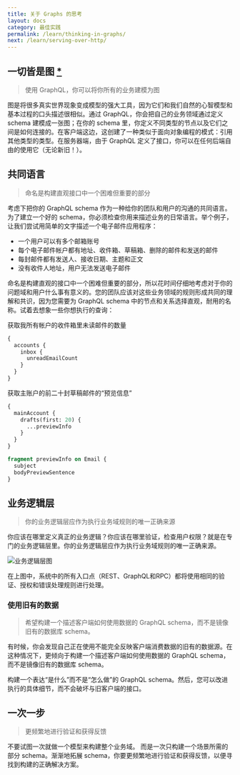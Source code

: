 ```yaml
---
title: 关于 Graphs 的思考
layout: docs
category: 最佳实践
permalink: /learn/thinking-in-graphs/
next: /learn/serving-over-http/
---
```


## 一切皆是图 [\*](https://en.wikipedia.org/wiki/Turtles_all_the_way_down)
> 使用 GraphQL，你可以将你所有的业务建模为图

图是将很多真实世界现象变成模型的强大工具，因为它们和我们自然的心智模型和基本过程的口头描述很相似。通过 GraphQL，你会把自己的业务领域通过定义 schema 建模成一张图；在你的 schema 里，你定义不同类型的节点以及它们之间是如何连接的。在客户端这边，这创建了一种类似于面向对象编程的模式：引用其他类型的类型。在服务器端，由于 GraphQL 定义了接口，你可以在任何后端自由的使用它（无论新旧！）。

## 共同语言
> 命名是构建直观接口中一个困难但重要的部分

考虑下把你的 GraphQL schema 作为一种给你的团队和用户的沟通的共同语言。为了建立一个好的 schema，你必须检查你用来描述业务的日常语言。举个例子，让我们尝试用简单的文字描述一个电子邮件应用程序：

* 一个用户可以有多个邮箱账号
* 每个电子邮件帐户都有地址、收件箱、草稿箱、删除的邮件和发送的邮件
* 每封邮件都有发送人、接收日期、主题和正文
* 没有收件人地址，用户无法发送电子邮件

命名是构建直观的接口中一个困难但重要的部分，所以花时间仔细地考虑对于你的问题域和用户什么事有意义的。您的团队应该对这些业务领域的规则形成共同的理解和共识，因为您需要为 GraphQL schema 中的节点和关系选择直观，耐用的名称。试着去想象一些你想执行的查询：

获取我所有帐户的收件箱里未读邮件的数量
```graphql
{
  accounts {
    inbox {
      unreadEmailCount
    }
  }
}
```

获取主账户的前二十封草稿邮件的“预览信息”
```graphql
{
  mainAccount {
    drafts(first: 20) {
      ...previewInfo
    }
  }
}

fragment previewInfo on Email {
  subject
  bodyPreviewSentence
}
```

## 业务逻辑层
> 你的业务逻辑层应作为执行业务域规则的唯一正确来源

你应该在哪里定义真正的业务逻辑？你应该在哪里验证，检查用户权限？就是在专门的业务逻辑层里。你的业务逻辑层应作为执行业务域规则的唯一正确来源。

![业务逻辑层图](/img/diagrams/business_layer.png)

在上图中，系统中的所有入口点（REST、GraphQL和RPC）都将使用相同的验证、授权和错误处理规则进行处理。

### 使用旧有的数据
> 希望构建一个描述客户端如何使用数据的 GraphQL schema，而不是镜像旧有的数据库 schema。

有时候，你会发现自己正在使用不能完全反映客户端消费数据的旧有的数据源。在这种情况下，更倾向于构建一个描述客户端如何使用数据的 GraphQL  schema，而不是镜像旧有的数据库 schema。

构建一个表达“是什么”而不是“怎么做”的 GraphQL schema。然后，您可以改进执行的具体细节，而不会破坏与旧客户端的接口。

## 一次一步
> 更频繁地进行验证和获得反馈

不要试图一次就做一个模型来构建整个业务域。 而是一次只构建一个场景所需的部分 schema。渐渐地拓展 schema，你要更频繁地进行验证和获得反馈，以便寻找到构建的正确解决方案。
